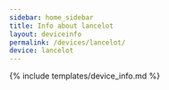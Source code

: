 ```yaml
---
sidebar: home_sidebar
title: Info about lancelot
layout: deviceinfo
permalink: /devices/lancelot/
device: lancelot
---
```

{% include templates/device_info.md %}
